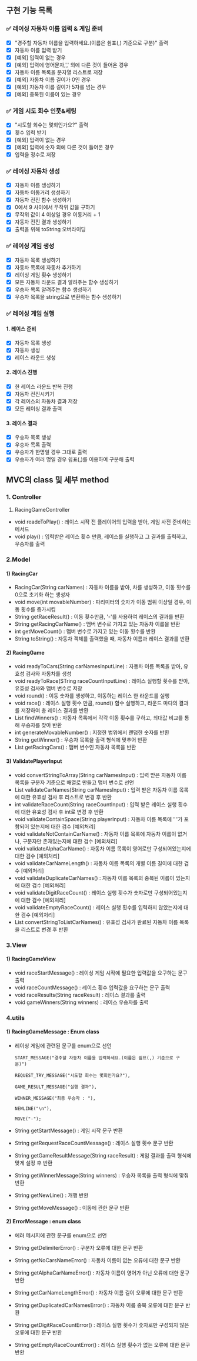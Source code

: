 ## 구현 기능 목록

### ✅ 레이싱 자동차 이름 입력 & 게임 준비
- [x] "경주할 자동차 이름을 입력하세요.(이름은 쉼표(,) 기준으로 구분)" 출력
- [x] 자동차 이름 입력 받기
- [x] [예외] 입력이 없는 경우
- [x] [예외] 입력에 영어문자,',' 외에 다른 것이 들어온 경우
- [x] 자동차 이름 목록을 문자열 리스트로 저장
- [x] [예외] 자동차 이름 길이가 0인 경우
- [x] [예외] 자동차 이름 길이가 5자를 넘는 경우
- [x] [예외] 중복된 이름이 있는 경우

### ✅ 게임 시도 회수 인풋&세팅
- [x] "시도할 회수는 몇회인가요?" 출력
- [x] 횟수 입력 받기
- [x] [예외] 입력이 없는 경우
- [x] [예외] 입력에 숫자 외에 다른 것이 들어온 경우
- [x] 입력을 정수로 저장

### ✅ 레이싱 자동차 생성
- [x] 자동차 이름 생성하기
- [x] 자동차 이동거리 생성하기
- [x] 자동차 전진 함수 생성하기
- [x] 0에서 9 사이에서 무작위 값을 구하기
- [x] 무작위 값이 4 이상일 경우 이동거리 + 1
- [x] 자동차 전진 결과 생성하기
- [x] 출력을 위해 toString 오버라이딩

### ✅ 레이싱 게임 생성
- [x] 자동차 목록 생성하기
- [x] 자동차 목록에 자동차 추가하기
- [x] 레이싱 게임 횟수 생성하기
- [x] 모든 자동차 라운드 결과 알려주는 함수 생성하기
- [x] 우승자 목록 알려주는 함수 생성하기
- [x] 우승자 목록을 string으로 변환하는 함수 생성하기

### ✅ 레이싱 게임 실행
#### 1. 레이스 준비
- [x] 자동차 목록 생성
- [x] 자동차 생성
- [x] 레이스 라운드 생성

#### 2. 레이스 진행
- [x] 한 레이스 라운드 반복 진행
- [x] 자동차 전진시키기
- [x] 각 레이스의 자동차 결과 저장
- [x] 모든 레이싱 결과 출력

#### 3. 레이스 결과
- [x] 우승자 목록 생성
- [x] 우승자 목록 출력
- [x] 우승자가 한명일 경우 그대로 출력
- [x] 우승자가 여러 명일 경우 쉼표(,)를 이용하여 구분해 출력

## MVC의 class 및 세부 method

### 1. Controller
1) RacingGameController
- void readeToPlay() : 레이스 시작 전 플레이어의 입력을 받아, 게임 사전 준비하는 메서드
- void play() : 입력받은 레이스 횟수 만큼, 레이스를 실행하고 그 결과를 출력하고, 우승자를 출력

### 2.Model
#### 1) RacingCar
- RacingCar(String carNames) : 자동차 이름을 받아, 차를 생성하고, 이동 횟수를 0으로 초기화 하는 생성자
- void move(int movableNumber) : 파리미터의 숫자가 이동 범위 이상일 경우, 이동 횟수를 증가시킴
- String getRaceResult() : 이동 횟수만큼, '-'를 사용하여 레이스의 결과를 반환
- String getRacingCarName() : 맴버 변수로 가지고 있는 자동차 이름을 반환
- int getMoveCount() : 맴버 변수로 가지고 있는 이동 횟수를 반환
- String toString() : 자동차 객체를 출력했을 때, 자동차 이름과 레이스 결과를 반환

#### 2) RacingGame
- void readyToCars(String carNamesInputLine) : 자동차 이름 목록을 받아, 유효성 검사와 자동차를 생성
- void readyToRace(STring raceCountInputLine) : 레이스 실행할 횟수를 받아, 유효성 검사와 맴버 변수로 저장
- void round() : 이동 숫자를 생성하고, 이동하는 레이스 한 라운드를 실행
- void race() : 레이스 실행 횟수 만큼, round() 함수 실행하고, 라운드 마다의 결과를 저장하여 총 레이스 결과를 반환
- List<String> findWinners() : 자동자 목록에서 각각 이동 횟수를 구하고, 최대값 비교를 통해 우승자를 찾아 반환
- int generateMovableNumber() : 지정한 범위에서 랜덤한 숫자를 반환
- String getWinner() : 우승자 목록을 출력 형식에 맞추어 반환
- List<RacingCar> getRacingCars() : 맴버 변수인 자동차 목록을 반환

#### 3) ValidatePlayerInput
- void convertStringToArray(String carNamesInput) : 입력 받은 자동차 이름 목록을 구분자 기준으로 배열로 만들고 맴버 변수로 선언
- List<String> validateCarNames(String carNamesInput) : 입력 받은 자동차 이름 목록에 대한 유효성 검사 후 리스트로 변경 후 반환
- int validateRaceCount(String raceCountInput) : 입력 받은 레이스 실행 횟수에 대한 유효성 검사 후 int로 변경 후 반환
- void validateContainSpace(String playerInput) : 자동차 이름 목록에 ' '가 포함되어 있는지에 대한 검수 [예외처리]
- void validateNotContainCarName() : 자동차 이름 목록에 자동차 이름이 없거나, 구분자만 존재있는지에 대한 검수 [예외처리]
- void validateAlphaCarName() : 자동차 이름 목록이 영어로만 구성되어있는지에 대한 검수 [예외처리]
- void validateCarNameLength() : 자동차 이름 목록의 개별 이름 길이에 대한 검수 [예외처리]
- void validateDuplicateCarNames() : 자동차 이름 목록의 중복된 이름이 있는지에 대한 검수 [예외처리]
- void validateDigitRaceCount() : 레이스 실행 횟수가 숫자로만 구성되어있는지에 대한 검수 [예외처리]
- void validateEmptyRaceCount() : 레이스 실행 횟수를 입력하지 않았는지에 대한 검수 [예외처리]
- List<String> convertStringToListCarNames() : 유효성 검사가 완료된 자동차 이름 목록을 리스트로 변경 후 반환

### 3.View
#### 1) RacingGameView
- void raceStartMessage() : 레이싱 게임 시작에 필요한 입력값을 요구하는 문구 출력
- void raceCountMessage() : 레이스 횟수 입력값을 요구하는 문구 출력
- void raceResults(String raceResult) : 레이스 결과를 출력
- void gameWinners(String winners) : 레이스 우승자를 출력

### 4.utils
#### 1) RacingGameMessage : Enum class
- 레이싱 게임에 관련된 문구를 enum으로 선언
    
      START_MESSAGE("경주할 자동차 이름을 입력하세요.(이름은 쉼표(,) 기준으로 구분)")

      REQUEST_TRY_MESSAGE("시도할 회수는 몇회인가요?"),

      GAME_RESULT_MESSAGE("실행 결과"),

      WINNER_MESSAGE("최종 우승자 : "),

      NEWLINE("\n"),

      MOVE("-");

- String getStartMessage() : 게임 시작 문구 반환
- String getRequestRaceCountMessage() : 레이스 실행 횟수 문구 반환
- String getGameResultMessage(String raceResult) : 게임 결과를 출력 형식에 맞게 설정 후 반환
- String getWinnerMessage(String winners) : 우승자 목록을 출력 형식에 맞춰 반환
- String getNewLine() : 개행 반환
- String getMoveMessage() : 이동에 관한 문구 반환

#### 2) ErrorMessage : enum class
- 에러 메시지에 관한 문구를 enum으로 선언

- String getDelimiterError() : 구분자 오류에 대한 문구 반환
- String getNoCarsNameError() : 자동차 이름이 없는 오류에 대한 문구 반환
- String getAlphaCarNameError() : 자동차 이름이 영어가 아닌 오류에 대한 문구 반환
- String getCarNameLengthError() : 자동차 이름 길이 오류에 대한 문구 반환
- String getDuplicatedCarNamesError() : 자동차 이름 중복 오류에 대한 문구 반환
- String getDigitRaceCountError() : 레이스 실행 횟수가 숫자로만 구성되지 않은 오류에 대한 문구 반환
- String getEmptyRaceCountError() : 레이스 실행 횟수가 없는 오류에 대한 문구 반환